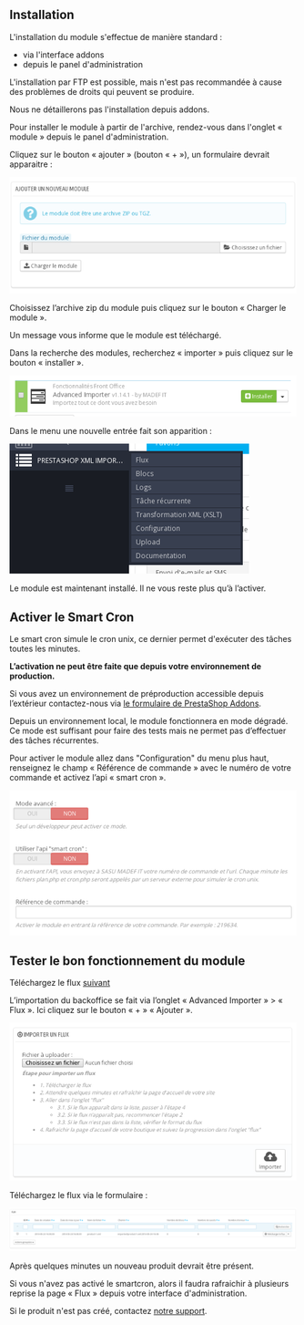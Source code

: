 ## Installation

L'installation du module s'effectue de manière standard :
- via l'interface addons
- depuis le panel d'administration

L'installation par FTP est possible, mais n'est pas recommandée à cause des problèmes de droits qui peuvent se produire.

Nous ne détaillerons pas l'installation depuis addons.

Pour installer le module à partir de l'archive, rendez-vous dans l'onglet « module » depuis le panel d'administration.

Cliquez sur le bouton « ajouter » (bouton « + »), un formulaire devrait apparaitre :

![image alt text](media/image_0.png)

Choisissez l’archive zip du module puis cliquez sur le bouton « Charger le module ».

Un message vous informe que le module est téléchargé.

Dans la recherche des modules, recherchez « importer » puis cliquez sur le bouton « installer ».

![image alt text](media/image_1.png)

Dans le menu une nouvelle entrée fait son apparition :

![image alt text](media/image_2.png)

Le module est maintenant installé. Il ne vous reste plus qu’à l’activer.

## Activer le Smart Cron

Le smart cron simule le cron unix, ce dernier permet d'exécuter des tâches toutes les minutes.

**L’activation ne peut être faite que depuis votre environnement de production.**

Si vous avez un environnement de préproduction accessible depuis l’extérieur contactez-nous via [le formulaire de PrestaShop Addons](https://addons.prestashop.com/fr/contactez-nous?id_product=7951).

Depuis un environnement local, le module fonctionnera en mode dégradé. Ce mode est suffisant pour faire des tests mais ne permet pas d’effectuer des tâches récurrentes.

Pour activer le module allez dans "Configuration" du menu plus haut, renseignez le champ « Référence de commande » avec le numéro de votre commande et activez l’api « smart cron ».

![image alt text](media/image_3.png)

## Tester le bon fonctionnement du module

Téléchargez le flux [suivant](!flow/check-install.xml)

L’importation du backoffice se fait via l’onglet « Advanced Importer » > « Flux ». Ici cliquez sur le bouton « + » « Ajouter ».

![image alt text](media/image_4.png)

Téléchargez le flux via le formulaire :

![image alt text](media/image_5.png)

Après quelques minutes un nouveau produit devrait être présent.

Si vous n'avez pas activé le smartcron, alors il faudra rafraichir à plusieurs reprise la page « Flux » depuis votre interface d'administration.

Si le produit n'est pas créé, contactez [notre support](https://addons.prestashop.com/fr/contactez-nous?id_product=7951).

